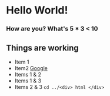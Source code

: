# Hello **World**!
### How are you? What's 5 * 3 < 10
## Things are working
* Item 1
* Item2 [Google](https://google.com)
* Items 1 & 2
* Items 1 & 3
* Items 2 & 3 `cd ../<div> html </div>`
